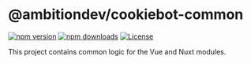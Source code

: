 # @ambitiondev/cookiebot-common

[![npm version][npm-version-src]][npm-version-href]
[![npm downloads][npm-downloads-src]][npm-downloads-href]
[![License][license-src]][license-href]

This project contains common logic for the Vue and Nuxt modules.

[npm-version-src]: https://img.shields.io/npm/v/@ambitiondev/cookiebot-common/latest.svg?style=flat&colorA=18181B&colorB=28CF8D
[npm-version-href]: https://www.npmjs.com/package/@ambitiondev/cookiebot-common
[npm-downloads-src]: https://img.shields.io/npm/dm/@ambitiondev/cookiebot-common.svg?style=flat&colorA=18181B&colorB=28CF8D
[npm-downloads-href]: https://npmjs.com/package/@ambitiondev/cookiebot-common
[license-src]: https://img.shields.io/npm/l/@ambitiondev/cookiebot-common.svg?style=flat&colorA=18181B&colorB=28CF8D
[license-href]: https://npmjs.com/package/@ambitiondev/cookiebot-common
